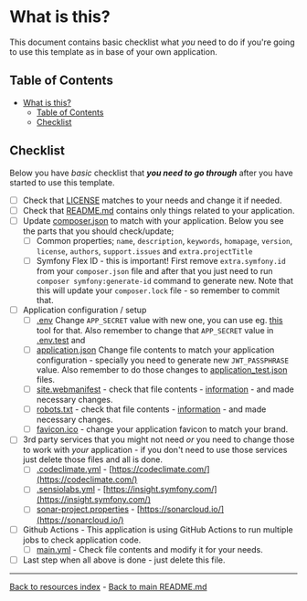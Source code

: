 # What is this?

This document contains basic checklist what _you_ need to do if you're going to
use this template as in base of your own application.

## Table of Contents

* [What is this?](#what-is-this)
  * [Table of Contents](#table-of-contents)
  * [Checklist](#checklist)

## Checklist

Below you have _basic_ checklist that **_you need to go through_** after you have
started to use this template.

* [ ] Check that [LICENSE](../LICENSE) matches to your needs and change it if
      needed.
* [ ] Check that [README.md](../README.md) contains only things related to your
      application.
* [ ] Update [composer.json](../composer.json) to match with your application.
      Below you see the parts that you should check/update;
  * [ ] Common properties; `name`, `description`, `keywords`, `homapage`,
        `version`, `license`, `authors`, `support.issues` and
        `extra.projectTitle`
  * [ ] Symfony Flex ID - this is important! First remove `extra.symfony.id`
        from your `composer.json` file and after that you just need to run
        `composer symfony:generate-id` command to generate new. Note that
        this will update your `composer.lock` file - so remember to commit
        that.
* [ ] Application configuration / setup
  * [ ] [.env](../.env) Change `APP_SECRET` value with new one, you can use
        eg. [this](http://nux.net/secret) tool for that. Also remember to
        change that `APP_SECRET` value in [.env.test](../.env.test) and
  * [ ] [application.json](../secrets/application.json) Change file contents
        to match your application configuration - specially you need to
        generate new `JWT_PASSPHRASE` value. Also remember to do those
        changes to [application_test.json](../secrets/application_test.json)
        files.
  * [ ] [site.webmanifest](../public/site.webmanifest) - check that file
        contents - [information](https://developer.mozilla.org/en-US/docs/Web/Manifest)
        - and made necessary changes.
  * [ ] [robots.txt](../public/robots.txt) - check that file contents - 
        [information](https://developers.google.com/search/docs/advanced/robots/intro)
        - and made necessary changes.
  * [ ] [favicon.ico](../public/favicon.ico) - change your application favicon
        to match your brand.
* [ ] 3rd party services that you might not need _or_ you need to change those
      to work with _your_ application - if you don't need to use those services
      just delete those files and all is done.
  * [ ] [.codeclimate.yml](../.codeclimate.yml) - [https://codeclimate.com/](https://codeclimate.com/)
  * [ ] [.sensiolabs.yml](../.sensiolabs.yml) - [https://insight.symfony.com/](https://insight.symfony.com/)
  * [ ] [sonar-project.properties](../sonar-project.properties) - [https://sonarcloud.io/](https://sonarcloud.io/)
* [ ] Github Actions - This application is using GitHub Actions to run multiple
      jobs to check application code.
  * [ ] [main.yml](../.github/workflows/main.yml) - Check file contents and
        modify it for your needs.
* [ ] Last step when all above is done - just delete this file.

---

[Back to resources index](README.md) - [Back to main README.md](../README.md)

